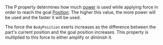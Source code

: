 The P property determines how much [power](https://en.wikipedia.org/wiki/Power_(physics)) is used while applying force in order to reach the goal [Position](https://developer.roblox.com/api-reference/property/BodyPosition/Position). The higher this value, the more power will be used and the faster it will be used.

The force the `BodyPosition` exerts increases as the difference between the part's current position and the goal position increases. This property is multiplied to this force to either amplify or diminish it.